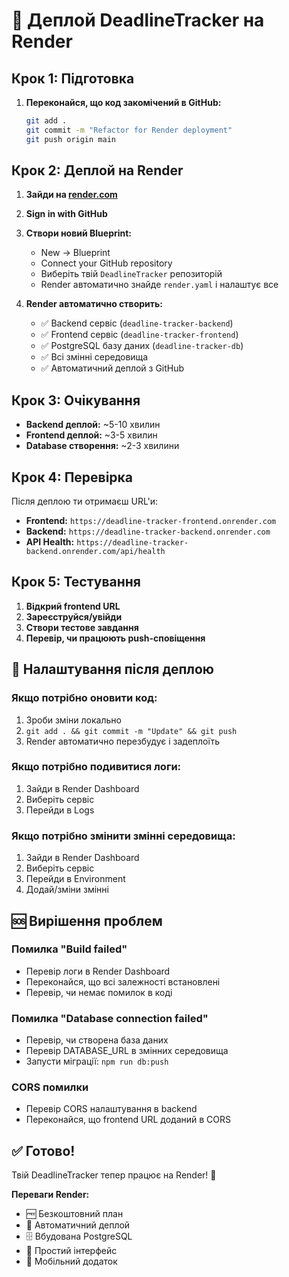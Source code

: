 # 🚀 Деплой DeadlineTracker на Render

## Крок 1: Підготовка

1. **Переконайся, що код закомічений в GitHub:**
   ```bash
   git add .
   git commit -m "Refactor for Render deployment"
   git push origin main
   ```

## Крок 2: Деплой на Render

1. **Зайди на [render.com](https://render.com)**
2. **Sign in with GitHub**
3. **Створи новий Blueprint:**
   - New → Blueprint
   - Connect your GitHub repository
   - Виберіть твій `DeadlineTracker` репозиторій
   - Render автоматично знайде `render.yaml` і налаштує все

4. **Render автоматично створить:**
   - ✅ Backend сервіс (`deadline-tracker-backend`)
   - ✅ Frontend сервіс (`deadline-tracker-frontend`)
   - ✅ PostgreSQL базу даних (`deadline-tracker-db`)
   - ✅ Всі змінні середовища
   - ✅ Автоматичний деплой з GitHub

## Крок 3: Очікування

- **Backend деплой:** ~5-10 хвилин
- **Frontend деплой:** ~3-5 хвилин
- **Database створення:** ~2-3 хвилини

## Крок 4: Перевірка

Після деплою ти отримаєш URL'и:
- **Frontend:** `https://deadline-tracker-frontend.onrender.com`
- **Backend:** `https://deadline-tracker-backend.onrender.com`
- **API Health:** `https://deadline-tracker-backend.onrender.com/api/health`

## Крок 5: Тестування

1. **Відкрий frontend URL**
2. **Зареєструйся/увійди**
3. **Створи тестове завдання**
4. **Перевір, чи працюють push-сповіщення**

## 🔧 Налаштування після деплою

### Якщо потрібно оновити код:
1. Зроби зміни локально
2. `git add . && git commit -m "Update" && git push`
3. Render автоматично перезбудує і задеплоїть

### Якщо потрібно подивитися логи:
1. Зайди в Render Dashboard
2. Виберіть сервіс
3. Перейди в Logs

### Якщо потрібно змінити змінні середовища:
1. Зайди в Render Dashboard
2. Виберіть сервіс
3. Перейди в Environment
4. Додай/зміни змінні

## 🆘 Вирішення проблем

### Помилка "Build failed"
- Перевір логи в Render Dashboard
- Переконайся, що всі залежності встановлені
- Перевір, чи немає помилок в коді

### Помилка "Database connection failed"
- Перевір, чи створена база даних
- Перевір DATABASE_URL в змінних середовища
- Запусти міграції: `npm run db:push`

### CORS помилки
- Перевір CORS налаштування в backend
- Переконайся, що frontend URL доданий в CORS

## ✅ Готово!

Твій DeadlineTracker тепер працює на Render! 🎉

**Переваги Render:**
- 🆓 Безкоштовний план
- 🚀 Автоматичний деплой
- 🗄️ Вбудована PostgreSQL
- 🔧 Простий інтерфейс
- 📱 Мобільний додаток

